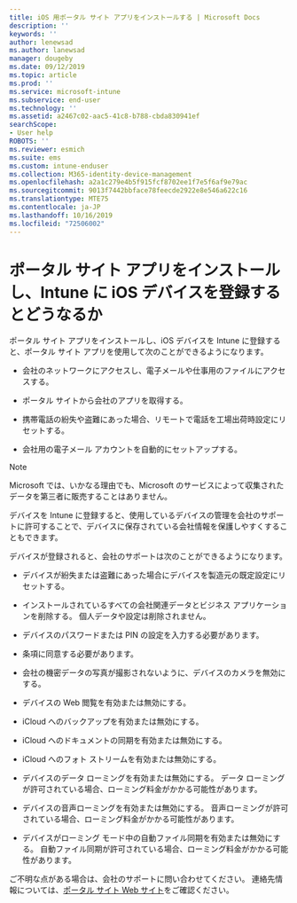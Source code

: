 ```yaml
---
title: iOS 用ポータル サイト アプリをインストールする | Microsoft Docs
description: ''
keywords: ''
author: lenewsad
ms.author: lanewsad
manager: dougeby
ms.date: 09/12/2019
ms.topic: article
ms.prod: ''
ms.service: microsoft-intune
ms.subservice: end-user
ms.technology: ''
ms.assetid: a2467c02-aac5-41c8-b788-cbda830941ef
searchScope:
- User help
ROBOTS: ''
ms.reviewer: esmich
ms.suite: ems
ms.custom: intune-enduser
ms.collection: M365-identity-device-management
ms.openlocfilehash: a2a1c279e4b5f915fcf8702ee1f7e5f6af9e79ac
ms.sourcegitcommit: 9013f7442bbface78feecde2922e8e546a622c16
ms.translationtype: MTE75
ms.contentlocale: ja-JP
ms.lasthandoff: 10/16/2019
ms.locfileid: "72506002"
---
```

# <a name="what-happens-if-you-install-the-company-portal-app-and-enroll-your-ios-device-in-intune"></a>ポータル サイト アプリをインストールし、Intune に iOS デバイスを登録するとどうなるか

ポータル サイト アプリをインストールし、iOS デバイスを Intune に登録すると、ポータル サイト アプリを使用して次のことができるようになります。

- 会社のネットワークにアクセスし、電子メールや仕事用のファイルにアクセスする。

- ポータル サイトから会社のアプリを取得する。

- 携帯電話の紛失や盗難にあった場合、リモートで電話を工場出荷時設定にリセットする。

- 会社用の電子メール アカウントを自動的にセットアップする。

> [!NOTE]
> Microsoft では、いかなる理由でも、Microsoft のサービスによって収集されたデータを第三者に販売することはありません。  

デバイスを Intune に登録すると、使用しているデバイスの管理を会社のサポートに許可することで、デバイスに保存されている会社情報を保護しやすくすることもできます。  

デバイスが登録されると、会社のサポートは次のことができるようになります。

- デバイスが紛失または盗難にあった場合にデバイスを製造元の既定設定にリセットする。

- インストールされているすべての会社関連データとビジネス アプリケーションを削除する。 個人データや設定は削除されません。

- デバイスのパスワードまたは PIN の設定を入力する必要があります。

- 条項に同意する必要があります。

- 会社の機密データの写真が撮影されないように、デバイスのカメラを無効にする。

- デバイスの Web 閲覧を有効または無効にする。

- iCloud へのバックアップを有効または無効にする。

- iCloud へのドキュメントの同期を有効または無効にする。

- iCloud へのフォト ストリームを有効または無効にする。

- デバイスのデータ ローミングを有効または無効にする。 データ ローミングが許可されている場合、ローミング料金がかかる可能性があります。

- デバイスの音声ローミングを有効または無効にする。 音声ローミングが許可されている場合、ローミング料金がかかる可能性があります。

- デバイスがローミング モード中の自動ファイル同期を有効または無効にする。 自動ファイル同期が許可されている場合、ローミング料金がかかる可能性があります。



ご不明な点がある場合は、会社のサポートに問い合わせてください。 連絡先情報については、[ポータル サイト Web サイト](https://go.microsoft.com/fwlink/?linkid=2010980)をご確認ください。
